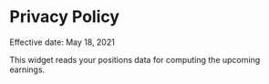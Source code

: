 # Privacy Policy

Effective date: May 18, 2021

This widget reads your positions data for computing the upcoming earnings.
